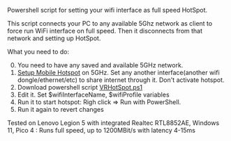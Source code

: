 Powershell script for setting your wifi interface as full speed HotSpot.

This script connects your PC to any available 5Ghz network as client to force run WiFi interface on full speed. Then it disconnects from that network and setting up HotSpot.

What you need to do:

0. You need to have any saved and available 5GHz network.
1. [Setup Mobile Hotspot](https://support.microsoft.com/en-us/windows/use-your-windows-pc-as-a-mobile-hotspot-c89b0fad-72d5-41e8-f7ea-406ad9036b85) on 5GHz. Set any another interface(another wifi dongle/ethernet/etc) to share internet through it. Don't activate hotspot.
2. Download powershell script [VRHotSpot.ps1](https://github.com/McAronDev/Windows-full-speed-HotSpot-for-VR/blob/main/VRHotSpot.ps1)
3. Edit it. Set $wifiInterfaceName, $wifiProfile variables
4. Run it to start hotspot: Righ click => Run with PowerShell.
5. Run it again to revert changes


Tested on Lenovo Legion 5 with integrated Realtec RTL8852AE, Windows 11, Pico 4 : Runs full speed, up to 1200MBit/s with latency 4-15ms
